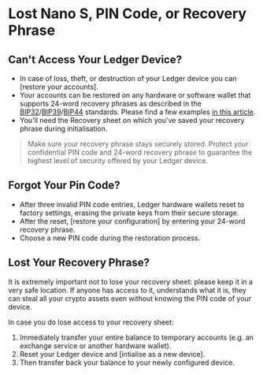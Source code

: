 # Lost Nano S, PIN Code, or Recovery Phrase

## Can't Access Your Ledger Device?

-   In case of loss, theft, or destruction of your Ledger device you can [restore your accounts].
-   Your accounts can be restored on any hardware or software wallet that supports 24-word recovery phrases as described in the [BIP32](https://github.com/bitcoin/bips/blob/master/bip-0032.mediawiki)/[BIP39](https://github.com/bitcoin/bips/blob/master/bip-0039.mediawiki)/[BIP44](https://github.com/bitcoin/bips/blob/master/bip-0044.mediawiki) standards. Please find a few examples [in this article](https://support.ledgerwallet.com/hc/en-us/articles/115005297709-Export-your-accounts).
-   You'll need the Recovery sheet on which you've saved your recovery phrase during initialisation.

>Make sure your recovery phrase stays securely stored. Protect your confidential PIN code and 24-word recovery phrase to guarantee the highest level of security offered by your Ledger device.

## Forgot Your Pin Code?

-   After three invalid PIN code entries, Ledger hardware wallets reset to factory settings, erasing the private keys from their secure storage.
-   After the reset, [restore your configuration] by entering your 24-word recovery phrase.
-   Choose a new PIN code during the restoration process.

##   Lost Your Recovery Phrase?

It is extremely important not to lose your recovery sheet: please keep it in a very safe location. If anyone has access to it, understands what it is, they can steal all your crypto assets even without knowing the PIN code of your device.

In case you do lose access to your recovery sheet:

1.  Immediately transfer your entire balance to temporary accounts (e.g. an exchange service or another hardware wallet).
2.  Reset your Ledger device and [intialise as a new device].
3.  Then transfer back your balance to your newly configured device.
